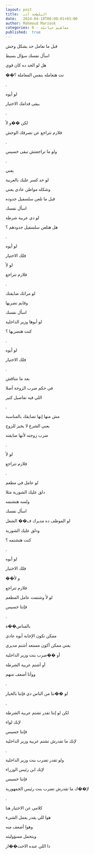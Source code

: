 ```yaml
---
layout: post
title:  البلطجة أدب
date:   2024-04-10T00:00:01+03:00
author: Mahmoud Marzouk
categories: 0 - مفاهيم حياتيّة
published:  true
---
```

قبل ما تعامل حد بشكل وحش

اسأل نفسك سؤال بسيط

هل لو الحد ده كان قوي

��نت هتعامله بنفس المعاملة ؟

.

لو أيوه

يبقى قدامك الاختيار

.

لكن ��و لأ

فلازم تتراجع عن تصرفك الوحش

.

ولو ما تراجعتش تبقى خسيس

.

يعني

لو حد كسر عليك بالعربية

وشكله مواطن عادي يعني

قبل ما تلعن سلسفيل جدوده

اسأل نفسك

لو دي عربية شرطة

هل هتلعن سلسفيل جدودهم ؟

.

لو أيوه

فلك الاختيار

لو لأ

فلازم تتراجع

.

لو مراتك ضايقتك

وقايم تضربها

اسأل نفسك

لو أبوها وزير الداخلية

كنت هتضربها ؟

.

لو أيوه

فلك الاختيار

.

بعد ما نتناقش

في حكم ضرب الزوجة أصلا

اللي فيه تفاصيل كتير

.

مش منها إنها تضايقك بالمناسبة

يعني الشرع لا يجيز للزوج

ضرب زوجته لأنها ضايقته

.

لو لأ

فلازم تتراجع

.

لو عامل في مطعم

دلق عليك الشوربة مثلا

ولسه هتشتمه

اسأل نفسك

لو الموظف ده مديرك ف�� الشغل

ودلق عليك الشوربة

كنت هتشتمه ؟

.

لو أيوه

فلك الاختيار

��و لأ

فلازم تتراجع

لو لأ وشتمت عامل المطعم

فإنتا خسيس

.

بالمناس��ة

ممكن تكون الإجابة أيوه عادي

يعني ممكن أكون مستعد أشتم مديري

أو ��ضرب بنت وزير الداخلية

أو أشتم عربية الشرطة

ووأنا أضعف منهم

.

لو ��نتا من الناس دي فإنتا بالخيار

.

لكن لو إنتا تقدر تشتم عربية الشرطة

لإنك لواء

فإنتا خسيس

لإنك ما تقدرش تشتم عربية وزير الداخلية

.

ولو تقدر تضرب بنت وزير الداخلية

لإنك ابن رئيس الوزراء

فإنتا خسيس

لإ��ك ما تقدرش تضرب بنت رئيس الجمهورية

.

كلامي عن الاختيار هنا

هوا للي يقدر يعمل الشيء

وهوا أضعف منه

ويتحمل مسؤوليته

دا اللي عنده الاخت��ار
